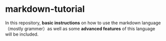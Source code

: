 # markdown-tutorial
In this repository, **basic instructions** on how to use the markdown language（mostly grammer）as well as some **advanced features** of this language will be included.
